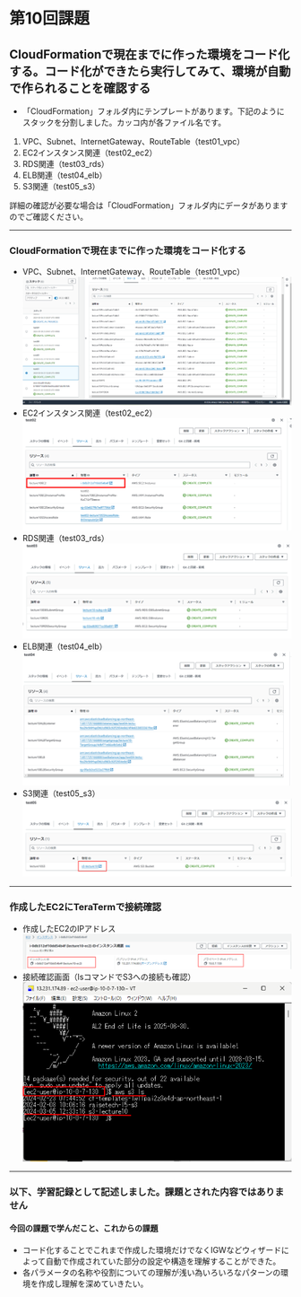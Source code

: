 # 第10回課題

## CloudFormationで現在までに作った環境をコード化する。コード化ができたら実行してみて、環境が自動で作られることを確認する
  
- 「CloudFormation」フォルダ内にテンプレートがあります。下記のようにスタックを分割しました。カッコ内が各ファイル名です。

1. VPC、Subnet、InternetGateway、RouteTable（test01_vpc）
2. EC2インスタンス関連（test02_ec2）
3. RDS関連（test03_rds）
4. ELB関連（test04_elb）
5. S3関連（test05_s3）

詳細の確認が必要な場合は「CloudFormation」フォルダ内にデータがありますのでご確認ください。

---

### CloudFormationで現在までに作った環境をコード化する

- VPC、Subnet、InternetGateway、RouteTable（test01_vpc）<br>![01](l10/01.png)
- EC2インスタンス関連（test02_ec2）<br>![02](l10/02.png)
- RDS関連（test03_rds）<br>![03](l10/03.png)
- ELB関連（test04_elb）<br>![04](l10/04.png)
- S3関連（test05_s3）<br>![05](l10/05.png)

---

### 作成したEC2にTeraTermで接続確認

- 作成したEC2のIPアドレス<br>![06](l10/06.png)
- 接続確認画面（lsコマンドでS3への接続も確認）<br>![07](l10/07.png)

---

### 以下、学習記録として記述しました。課題とされた内容ではありません

#### 今回の課題で学んだこと、これからの課題

- コード化することでこれまで作成した環境だけでなくIGWなどウィザードによって自動で作成されていた部分の設定や構造を理解することができた。
- 各パラメータの名称や役割についての理解が浅い為いろいろなパターンの環境を作成し理解を深めていきたい。
